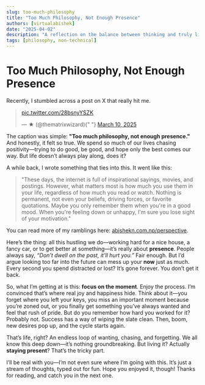 ```yaml
---
slug: too-much-philosophy
title: "Too Much Philosophy, Not Enough Presence"
authors: [virtualabishek]
date: "2025-04-02"
description: "A reflection on the balance between thinking and truly living."
tags: [philosophy, non-technical]
---
```


# Too Much Philosophy, Not Enough Presence

Recently, I stumbled across a post on X that really hit me.

<!-- truncate -->

<blockquote className="twitter-tweet">
  <p lang="zxx" dir="ltr">
    <a href="https://t.co/28bsnyYSZK">pic.twitter.com/28bsnyYSZK</a>
  </p>
  — ★ (@thematrixwizard){" "}
  <a href="https://twitter.com/thematrixwizard/status/1898988630967800312?ref_src=twsrc%5Etfw">
    March 10, 2025
  </a>
</blockquote>
<script async src="https://platform.twitter.com/widgets.js" charSet="utf-8"></script>

The caption was simple: **"Too much philosophy, not enough presence."** And honestly, it felt so true. We spend so much of our lives chasing positivity—trying to do good, be good, and hope only the best comes our way. But life doesn’t always play along, does it?

A while back, I wrote something that ties into this. It went like this:

> "These days, the internet is full of inspirational sayings, movies, and postings. However, what matters most is how much you use them in your life, regardless of how much you read or watch. Nothing is permanent, not even your beliefs, driving forces, or favorite quotations. Maybe you only remember them when you're in a good mood. When you're feeling down or unhappy, I'm sure you lose sight of your motivation."

You can read more of my ramblings here: [abishekn.com.np/perspective](https://abishekn.com.np/perspective).

Here’s the thing: all this hustling we do—working hard for a nice house, a fancy car, or to get better at something—it’s really about **presence**. People always say, _“Don’t dwell on the past, it’ll hurt you.”_ Fair enough. But I’d argue looking too far into the future can mess up your **now** just as much. Every second you spend distracted or lost? It’s gone forever. You don’t get it back.

So, what I’m getting at is this: **focus on the moment**. Enjoy the process. I’m convinced that’s where real joy and happiness hide. Think about it—you forget where you left your keys, you miss an important moment because you’re zoned out, or you finally get something you’ve always wanted and feel that rush of pride. But do you remember how hard you worked for it? Probably not. Success has a way of wiping the slate clean. Then, boom, new desires pop up, and the cycle starts again.

That’s life, right? An endless loop of wanting, chasing, and forgetting. We all know this deep down—it’s nothing groundbreaking. But living it? Actually **staying present**? That’s the tricky part.

I’ll be real with you—I’m not even sure where I’m going with this. It’s just a stream of thoughts, typed out for fun. Hope you enjoyed it, though! Thanks for reading, and catch you in the next one.
